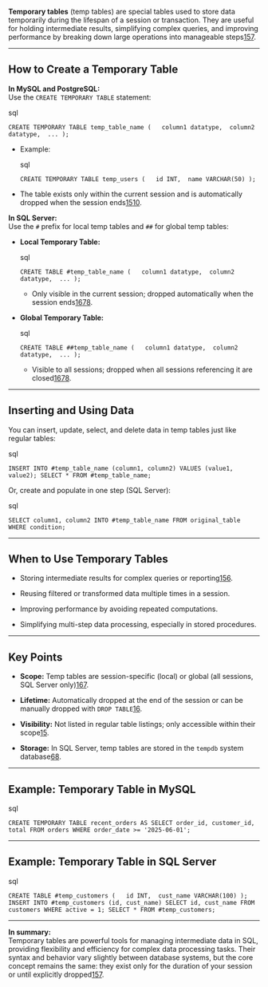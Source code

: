 **Temporary tables** (temp tables) are special tables used to store data temporarily during the lifespan of a session or transaction. They are useful for holding intermediate results, simplifying complex queries, and improving performance by breaking down large operations into manageable steps[1](https://www.tutorialspoint.com/sql/sql-temporary-tables.htm)[5](https://milvus.io/ai-quick-reference/how-do-you-create-a-temporary-table-in-sql)[7](https://www.databasestar.com/sql-temp-table/).

---

## How to Create a Temporary Table

**In MySQL and PostgreSQL:**  
Use the `CREATE TEMPORARY TABLE` statement:

sql

`CREATE TEMPORARY TABLE temp_table_name (   column1 datatype,  column2 datatype,  ... );`

- Example:
    
    sql
    
    `CREATE TEMPORARY TABLE temp_users (   id INT,  name VARCHAR(50) );`
    
- The table exists only within the current session and is automatically dropped when the session ends[1](https://www.tutorialspoint.com/sql/sql-temporary-tables.htm)[5](https://milvus.io/ai-quick-reference/how-do-you-create-a-temporary-table-in-sql)[10](https://dev.mysql.com/doc/refman/8.4/en/create-temporary-table.html).
    

**In SQL Server:**  
Use the `#` prefix for local temp tables and `##` for global temp tables:

- **Local Temporary Table:**
    
    sql
    
    `CREATE TABLE #temp_table_name (   column1 datatype,  column2 datatype,  ... );`
    
    - Only visible in the current session; dropped automatically when the session ends[1](https://www.tutorialspoint.com/sql/sql-temporary-tables.htm)[6](https://www.dbvis.com/thetable/sql-server-temp-table-mechanism-complete-guide/)[7](https://www.databasestar.com/sql-temp-table/)[8](https://www.c-sharpcorner.com/article/sql-temporary-tables-syntax-types-and-usage/).
        
- **Global Temporary Table:**
    
    sql
    
    `CREATE TABLE ##temp_table_name (   column1 datatype,  column2 datatype,  ... );`
    
    - Visible to all sessions; dropped when all sessions referencing it are closed[1](https://www.tutorialspoint.com/sql/sql-temporary-tables.htm)[6](https://www.dbvis.com/thetable/sql-server-temp-table-mechanism-complete-guide/)[7](https://www.databasestar.com/sql-temp-table/)[8](https://www.c-sharpcorner.com/article/sql-temporary-tables-syntax-types-and-usage/).
        

---

## Inserting and Using Data

You can insert, update, select, and delete data in temp tables just like regular tables:

sql

`INSERT INTO #temp_table_name (column1, column2) VALUES (value1, value2); SELECT * FROM #temp_table_name;`

Or, create and populate in one step (SQL Server):

sql

`SELECT column1, column2 INTO #temp_table_name FROM original_table WHERE condition;`

---

## When to Use Temporary Tables

- Storing intermediate results for complex queries or reporting[1](https://www.tutorialspoint.com/sql/sql-temporary-tables.htm)[5](https://milvus.io/ai-quick-reference/how-do-you-create-a-temporary-table-in-sql)[6](https://www.dbvis.com/thetable/sql-server-temp-table-mechanism-complete-guide/).
    
- Reusing filtered or transformed data multiple times in a session.
    
- Improving performance by avoiding repeated computations.
    
- Simplifying multi-step data processing, especially in stored procedures.
    

---

## Key Points

- **Scope:** Temp tables are session-specific (local) or global (all sessions, SQL Server only)[1](https://www.tutorialspoint.com/sql/sql-temporary-tables.htm)[6](https://www.dbvis.com/thetable/sql-server-temp-table-mechanism-complete-guide/)[7](https://www.databasestar.com/sql-temp-table/).
    
- **Lifetime:** Automatically dropped at the end of the session or can be manually dropped with `DROP TABLE`[1](https://www.tutorialspoint.com/sql/sql-temporary-tables.htm)[6](https://www.dbvis.com/thetable/sql-server-temp-table-mechanism-complete-guide/).
    
- **Visibility:** Not listed in regular table listings; only accessible within their scope[1](https://www.tutorialspoint.com/sql/sql-temporary-tables.htm)[5](https://milvus.io/ai-quick-reference/how-do-you-create-a-temporary-table-in-sql).
    
- **Storage:** In SQL Server, temp tables are stored in the `tempdb` system database[6](https://www.dbvis.com/thetable/sql-server-temp-table-mechanism-complete-guide/)[8](https://www.c-sharpcorner.com/article/sql-temporary-tables-syntax-types-and-usage/).
    

---

## Example: Temporary Table in MySQL

sql

`CREATE TEMPORARY TABLE recent_orders AS SELECT order_id, customer_id, total FROM orders WHERE order_date >= '2025-06-01';`

---

## Example: Temporary Table in SQL Server

sql

`CREATE TABLE #temp_customers (   id INT,  cust_name VARCHAR(100) ); INSERT INTO #temp_customers (id, cust_name) SELECT id, cust_name FROM customers WHERE active = 1; SELECT * FROM #temp_customers;`

---

**In summary:**  
Temporary tables are powerful tools for managing intermediate data in SQL, providing flexibility and efficiency for complex data processing tasks. Their syntax and behavior vary slightly between database systems, but the core concept remains the same: they exist only for the duration of your session or until explicitly dropped[1](https://www.tutorialspoint.com/sql/sql-temporary-tables.htm)[5](https://milvus.io/ai-quick-reference/how-do-you-create-a-temporary-table-in-sql)[7](https://www.databasestar.com/sql-temp-table/).